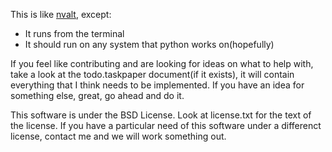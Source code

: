This is like [nvalt][1], except:

- It runs from the terminal
- It should run on any system that python works on(hopefully)

If you feel like contributing and are looking for ideas on what to help with, take a look at the todo.taskpaper document(if it exists), it will contain everything that I think needs to be implemented.
If you have an idea for something else, great, go ahead and do it.

This software is under the BSD License.
Look at license.txt for the text of the license.
If you have a particular need of this software under a differenct license, contact me and we will work something out.

[1]:https://github.com/ttscoff/nv